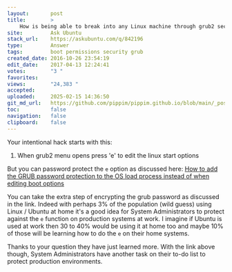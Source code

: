 ```yaml
---
layout:       post
title:        >
    How is being able to break into any Linux machine through grub2 secure?
site:         Ask Ubuntu
stack_url:    https://askubuntu.com/q/842196
type:         Answer
tags:         boot permissions security grub
created_date: 2016-10-26 23:54:19
edit_date:    2017-04-13 12:24:41
votes:        "3 "
favorites:    
views:        "24,383 "
accepted:     
uploaded:     2025-02-15 14:36:50
git_md_url:   https://github.com/pippim/pippim.github.io/blob/main/_posts/2016/2016-10-26-How-is-being-able-to-break-into-any-Linux-machine-through-grub2-secure_.md
toc:          false
navigation:   false
clipboard:    false
---
```


Your intentional hack starts with this:

 1. When grub2 menu opens press 'e' to edit the linux start options

But you can password protect the `e` option as discussed here: [How to add the GRUB password protection to the OS load process instead of when editing boot options][1]

You can take the extra step of encrypting the grub password as discussed in the link. Indeed with perhaps 3% of the population (wild guess) using Linux / Ubuntu at home it's a good idea for System Administrators to protect against the `e` function on production systems at work. I imagine if Ubuntu is used at work then 30 to 40% would be using it at home too and maybe 10% of those will be learning how to do the `e` on their home systems.

Thanks to your question they have just learned more. With the link above though, System Administrators have another task on their to-do list to protect production environments.


  [1]: https://askubuntu.com/questions/370693/how-to-add-the-grub-password-protection-to-the-os-load-process-instead-of-when-e

